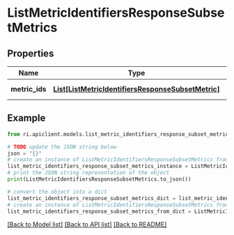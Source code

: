 # ListMetricIdentifiersResponseSubsetMetrics


## Properties

Name | Type | Description | Notes
------------ | ------------- | ------------- | -------------
**metric_ids** | [**List[ListMetricIdentifiersResponseSubsetMetric]**](ListMetricIdentifiersResponseSubsetMetric.md) | List of Metric IDs. | [optional] 

## Example

```python
from ri.apiclient.models.list_metric_identifiers_response_subset_metrics import ListMetricIdentifiersResponseSubsetMetrics

# TODO update the JSON string below
json = "{}"
# create an instance of ListMetricIdentifiersResponseSubsetMetrics from a JSON string
list_metric_identifiers_response_subset_metrics_instance = ListMetricIdentifiersResponseSubsetMetrics.from_json(json)
# print the JSON string representation of the object
print(ListMetricIdentifiersResponseSubsetMetrics.to_json())

# convert the object into a dict
list_metric_identifiers_response_subset_metrics_dict = list_metric_identifiers_response_subset_metrics_instance.to_dict()
# create an instance of ListMetricIdentifiersResponseSubsetMetrics from a dict
list_metric_identifiers_response_subset_metrics_from_dict = ListMetricIdentifiersResponseSubsetMetrics.from_dict(list_metric_identifiers_response_subset_metrics_dict)
```
[[Back to Model list]](../README.md#documentation-for-models) [[Back to API list]](../README.md#documentation-for-api-endpoints) [[Back to README]](../README.md)

